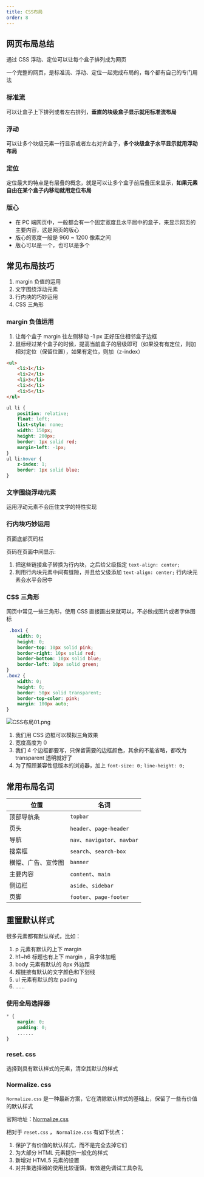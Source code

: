 ```yaml
---
title: CSS布局
order: 8
---
```


## 网页布局总结

通过 CSS 浮动、定位可以让每个盒子排列成为网页

一个完整的网页，是标准流、浮动、定位一起完成布局的，每个都有自己的专门用法

### 标准流 

可以让盒子上下排列或者左右排列，**垂直的块级盒子显示就用标准流布局**

### 浮动

可以让多个块级元素一行显示或者左右对齐盒子，**多个块级盒子水平显示就用浮动布局**

### 定位

定位最大的特点是有层叠的概念，就是可以让多个盒子前后叠压来显示，**如果元素自由在某个盒子内移动就用定位布局**

### 版心

+ 在 PC 端网页中，一般都会有一个固定宽度且水平居中的盒子，来显示网页的主要内容，这是网页的版心
+ 版心的宽度一般是 960 ~ 1200 像素之间
+ 版心可以是一个，也可以是多个

## 常见布局技巧

1. margin 负值的运用
2. 文字围绕浮动元素
3. 行内块的巧妙运用
4. CSS 三角形

### margin 负值运用

1. 让每个盒子 margin 往左侧移动 -1 px 正好压住相邻盒子边框
2. 鼠标经过某个盒子的时候，提高当前盒子的层级即可（如果没有有定位，则加相对定位（保留位置），如果有定位，则加（z-index）

```html
<ul>
	<li>1</li>
	<li>2</li>
	<li>3</li>
	<li>4</li>
	<li>5</li>
</ul>
```

```css
ul li {
	position: relative;
	float: left;
	list-style: none;
	width: 150px;
	height: 200px;
	border: 1px solid red;
	margin-left: -1px;
}
ul li:hover {
	z-index: 1;
	border: 1px solid blue;
}
```

### 文字围绕浮动元素

运用浮动元素不会压住文字的特性实现

### 行内块巧妙运用

页面底部页码栏

页码在页面中间显示:
1. 把这些链接盒子转换为行内块，之后给父级指定 `text-align: center;`
2. 利用行内块元素中间有缝隙，并且给父级添加 `text-align: center;` 行内块元素会水平会居中

### CSS 三角形

网页中常见一些三角形，使用 CSS 直接画出来就可以，不必做成图片或者字体图标

```css
 .box1 {
	width: 0;
	height: 0;
	border-top: 10px solid pink;
	border-right: 10px solid red;
	border-bottom: 10px solid blue;
	border-left: 10px solid green;
}
.box2 {
	width: 0;
	height: 0;
	border: 50px solid transparent;
	border-top-color: pink;
	margin: 100px auto;
}
```

![CSS布局01.png](https://obsidian-picture.oss-cn-qingdao.aliyuncs.com/my-img/CSS布局01.png)

1. 我们用 CSS 边框可以模拟三角效果
2. 宽度高度为 0
3. 我们 4 个边框都要写，只保留需要的边框颜色，其余的不能省略，都改为 transparent 透明就好了
4. 为了照顾兼容性低版本的浏览器，加上 `font-size: 0;`  `line-height: 0;`

## 常用布局名词

| 位置               | 名词                         |
| ------------------ | ---------------------------- |
| 顶部导航条         | `topbar`                     |
| 页头               | `header`、`page-header`      |
| 导航               | `nav`、`navigator`、`navbar` |
| 搜索框             | `search`、`search-box`       |
| 横幅、广告、宣传图 | `banner`                     |
| 主要内容           | `content`、`main`            |
| 侧边栏             | `aside`、`sidebar`           |
| 页脚               | `footer`、`page-footer`                             |

## 重置默认样式

很多元素都有默认样式，比如：
1. p 元素有默认的上下 margin 
2. h1~h6 标题也有上下 margin ，且字体加粗
3. body 元素有默认的 8px 外边距
4. 超链接有默认的文字颜色和下划线
5. ul 元素有默认的左 pading 
6. ……

### 使用全局选择器

```css
* { 
	margin: 0; 
	padding: 0; 
	......
}
```

### reset. css

选择到具有默认样式的元素，清空其默认的样式

### Normalize. css

`Normalize.css` 是一种最新方案，它在清除默认样式的基础上，保留了一些有价值的默认样式

官网地址：[Normalize.css](http://necolas.github.io/normalize.css/)

相对于 `reset.css` ， `Normalize.css` 有如下优点：
1. 保护了有价值的默认样式，而不是完全去掉它们
2. 为大部分 HTML 元素提供一般化的样式
3. 新增对 HTML5 元素的设置
4. 对并集选择器的使用比较谨慎，有效避免调试工具杂乱
